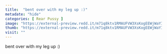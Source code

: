 ```yaml
---
title:  "bent over with my leg up :)"
metadate: "hide"
categories: [ Rear Pussy ]
image: "https://external-preview.redd.it/m71q8ktv1RMAUFVW3XsKogEEWjWaYI1dW1VxSJ5tHGs.jpg?auto=webp&s=f7183d36369af64a28336b790aaf727e187b332d"
thumb: "https://external-preview.redd.it/m71q8ktv1RMAUFVW3XsKogEEWjWaYI1dW1VxSJ5tHGs.jpg?width=1080&crop=smart&auto=webp&s=3a319ffd526e3ac38be0a5a7ba3ac4871ed8e375"
visit: ""
---
```

bent over with my leg up :)
